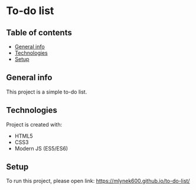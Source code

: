 # To-do list

## Table of contents
* [General info](#general-info)
* [Technologies](#technologies)
* [Setup](#setup)

## General info
This project is a simple to-do list.
	
## Technologies
Project is created with:
* HTML5
* CSS3
* Modern JS (ES5/ES6)
	
## Setup
To run this project, please open link:
https://mlynek600.github.io/to-do-list/
